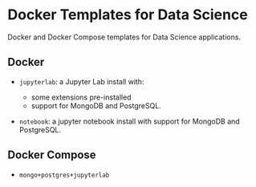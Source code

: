 # Docker Templates for Data Science

Docker and Docker Compose templates for Data Science applications.

## Docker

* `jupyterlab`: a Jupyter Lab install with:
  - some extensions pre-installed
  - support for MongoDB and PostgreSQL.

* `notebook`: a jupyter notebook install with support for MongoDB and PostgreSQL.

## Docker Compose

* `mongo+postgres+jupyterlab`